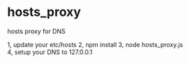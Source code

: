 # hosts_proxy
hosts proxy for DNS

1, update your etc/hosts
2, npm install
3, node hosts_proxy.js  
4, setup your DNS to 127.0.0.1
